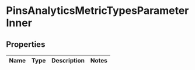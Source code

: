 
# PinsAnalyticsMetricTypesParameterInner

## Properties
| Name | Type | Description | Notes |
| ------------ | ------------- | ------------- | ------------- |



